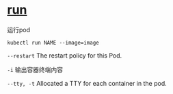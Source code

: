 # [run](https://kubernetes.io/docs/reference/generated/kubectl/kubectl-commands#run)

运行pod

`kubectl run NAME --image=image`

`--restart` The restart policy for this Pod.

`-i` 输出容器终端内容

`--tty, -t` Allocated a TTY for each container in the pod.
